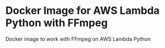 # Docker Image for AWS Lambda Python with FFmpeg

Docker image to work with FFmpeg on AWS Lambda Python

